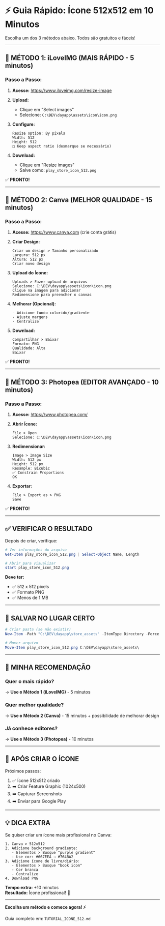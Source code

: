 # ⚡ Guia Rápido: Ícone 512x512 em 10 Minutos

Escolha um dos 3 métodos abaixo. Todos são gratuitos e fáceis!

---

## 🥇 MÉTODO 1: iLoveIMG (MAIS RÁPIDO - 5 minutos)

### Passo a Passo:

1. **Acesse:** https://www.iloveimg.com/resize-image

2. **Upload:**
   - Clique em "Select images"
   - Selecione: `C:\DEV\dayapp\assets\icon\icon.png`

3. **Configure:**
   ```
   Resize option: By pixels
   Width: 512
   Height: 512
   □ Keep aspect ratio (desmarque se necessário)
   ```

4. **Download:**
   - Clique em "Resize images"
   - Salve como: `play_store_icon_512.png`

✅ **PRONTO!**

---

## 🥈 MÉTODO 2: Canva (MELHOR QUALIDADE - 15 minutos)

### Passo a Passo:

1. **Acesse:** https://www.canva.com (crie conta grátis)

2. **Criar Design:**
   ```
   Criar um design > Tamanho personalizado
   Largura: 512 px
   Altura: 512 px
   Criar novo design
   ```

3. **Upload do Ícone:**
   ```
   Uploads > Fazer upload de arquivos
   Selecione: C:\DEV\dayapp\assets\icon\icon.png
   Clique na imagem para adicionar
   Redimensione para preencher o canvas
   ```

4. **Melhorar (Opcional):**
   ```
   - Adicione fundo colorido/gradiente
   - Ajuste margens
   - Centralize
   ```

5. **Download:**
   ```
   Compartilhar > Baixar
   Formato: PNG
   Qualidade: Alta
   Baixar
   ```

✅ **PRONTO!**

---

## 🥉 MÉTODO 3: Photopea (EDITOR AVANÇADO - 10 minutos)

### Passo a Passo:

1. **Acesse:** https://www.photopea.com/

2. **Abrir Ícone:**
   ```
   File > Open
   Selecione: C:\DEV\dayapp\assets\icon\icon.png
   ```

3. **Redimensionar:**
   ```
   Image > Image Size
   Width: 512 px
   Height: 512 px
   Resample: Bicubic
   ✅ Constrain Proportions
   OK
   ```

4. **Exportar:**
   ```
   File > Export as > PNG
   Save
   ```

✅ **PRONTO!**

---

## ✅ VERIFICAR O RESULTADO

Depois de criar, verifique:

```powershell
# Ver informações do arquivo
Get-Item play_store_icon_512.png | Select-Object Name, Length

# Abrir para visualizar
start play_store_icon_512.png
```

**Deve ter:**
- ✅ 512 x 512 pixels
- ✅ Formato PNG
- ✅ Menos de 1 MB

---

## 📁 SALVAR NO LUGAR CERTO

```powershell
# Criar pasta (se não existir)
New-Item -Path "C:\DEV\dayapp\store_assets" -ItemType Directory -Force

# Mover arquivo
Move-Item play_store_icon_512.png C:\DEV\dayapp\store_assets\
```

---

## 🎯 MINHA RECOMENDAÇÃO

### Quer o mais rápido?
→ **Use o Método 1 (iLoveIMG)** - 5 minutos

### Quer melhor qualidade?
→ **Use o Método 2 (Canva)** - 15 minutos + possibilidade de melhorar design

### Já conhece editores?
→ **Use o Método 3 (Photopea)** - 10 minutos

---

## 🚀 APÓS CRIAR O ÍCONE

Próximos passos:
1. ✅ Ícone 512x512 criado
2. ➡️ Criar Feature Graphic (1024x500)
3. ➡️ Capturar Screenshots
4. ➡️ Enviar para Google Play

---

## 💡 DICA EXTRA

Se quiser criar um ícone mais profissional no Canva:

```
1. Canva > 512x512
2. Adicione background gradiente:
   - Elementos > Busque "purple gradient"
   - Use cor: #667EEA → #764BA2
3. Adicione ícone de livro/diário:
   - Elementos > Busque "book icon"
   - Cor branca
   - Centralize
4. Download PNG
```

**Tempo extra:** +10 minutos  
**Resultado:** Ícone profissional! 🎨

---

**Escolha um método e comece agora! ⚡**

Guia completo em: `TUTORIAL_ICONE_512.md`
